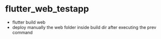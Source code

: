 # flutter_web_testapp

- flutter build web
- deploy manually the web folder inside build dir after executing the prev command

